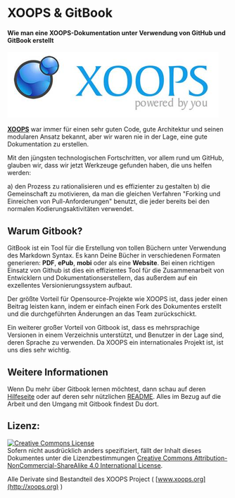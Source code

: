 # XOOPS & GitBook

#### Wie man eine XOOPS-Dokumentation unter Verwendung von GitHub und GitBook erstellt

![logoXoops.jpg](../assets/logoXoops.jpg)

[**XOOPS**](http://xoops.org)  war immer für einen sehr guten Code, gute Architektur und seinen modularen Ansatz bekannt, aber wir waren nie in der Lage, eine gute Dokumentation zu erstellen.

Mit den jüngsten technologischen Fortschritten, vor allem rund um GitHub, glauben wir, dass wir jetzt Werkzeuge gefunden haben, die uns helfen werden:

a) den Prozess zu rationalisieren und es effizienter zu gestalten
b) die Gemeinschaft zu motivieren, da man die gleichen Verfahren "Forking und Einreichen von Pull-Anforderungen" benutzt, die jeder bereits bei den normalen Kodierungsaktivitäten verwendet.

## Warum Gitbook?

GitBook ist ein Tool für die Erstellung von tollen Büchern unter Verwendung des Markdown Syntax. Es kann Deine Bücher in verschiedenen Formaten generieren: **PDF**, **ePub**, **mobi** oder als eine **Website**. Bei einen richtigen Einsatz von Github ist dies ein effizientes Tool für die Zusammenarbeit von Entwicklern und Dokumentationserstellern, das außerdem auf ein exzellentes Versionierungssystem aufbaut.

Der größte Vorteil für Opensource-Projekte wie XOOPS ist, dass jeder einen Beitrag leisten kann, indem er einfach einen Fork des Dokumentes erstellt und die durchgeführten Änderungen an das Team zurückschickt.

Ein weiterer großer Vorteil von Gitbook ist, dass es mehrsprachige Versionen in einem Verzeichnis unterstützt, und Benutzer in der Lage sind, deren Sprache zu verwenden. Da XOOPS ein internationales Projekt ist, ist uns dies sehr wichtig.

## Weitere Informationen
Wenn Du mehr über Gitbook lernen möchtest, dann schau auf deren [Hilfeseite](http://help.gitbook.io) oder auf deren sehr nützlichen [README](https://github.com/GitbookIO/gitbook/blob/master/README.md). 
Alles im Bezug auf die Arbeit und den Umgang mit Gitbook findest Du dort.

## Lizenz:

<a rel="license" href="http://creativecommons.org/licenses/by-nc-sa/4.0/"><img alt="Creative Commons License" style="border-width:0" src="https://i.creativecommons.org/l/by-nc-sa/4.0/88x31.png" /></a><br />Sofern nicht ausdrücklich anders spezifiziert, fällt der Inhalt dieses Dokumentes unter die Lizenzbestimmungen <a rel="license" href="http://creativecommons.org/licenses/by-nc-sa/4.0/">Creative Commons Attribution-NonCommercial-ShareAlike 4.0 International License</a>.

Alle Derivate sind Bestandteil des XOOPS Project ( [www.xoops.org](http://xoops.org) )
